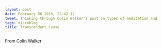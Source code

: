 ```yaml
---
layout: post
date: February 06 2018, 22:42:12
tweet: Thinking through Colin Walker's post on types of meditation and the idea of transcendent cause.
tags: microblog
title: Transcendent Cause
---
```


[From Colin Walker](https://colinwalker.blog/the-meanings-of-meditation/)
